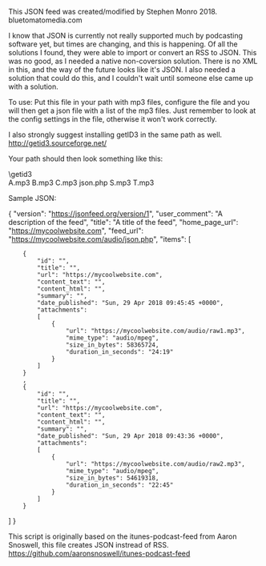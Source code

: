 This JSON feed was created/modified by Stephen Monro 2018.
bluetomatomedia.com

I know that JSON is currently not really supported much by podcasting software yet, but times are changing, and this is happening.
Of all the solutions I found, they were able to import or convert an RSS to JSON. This was no good, as I needed a native non-coversion solution.
There is no XML in this, and the way of the future looks like it's JSON.
I also needed a solution that could do this, and I couldn't wait until someone else came up with a solution.

To use:
Put this file in your path with mp3 files, configure the file and you will then get a json file with a list of the mp3 files.
Just remember to look at the config settings in the file, otherwise it won't work correctly.

I also strongly suggest installing getID3 in the same path as well.
http://getid3.sourceforge.net/

Your path should then look something like this:

  \getid3\
  A.mp3
  B.mp3
  C.mp3
  json.php
  S.mp3
  T.mp3
  

Sample JSON:

{
    "version": "https://jsonfeed.org/version/1",
    "user_comment": "A description of the feed",
    "title": "A title of the feed",
    "home_page_url": "https://mycoolwebsite.com",
    "feed_url": "https://mycoolwebsite.com/audio/json.php",
    "items":
    [
        
		{
			"id": "",
			"title": "",
			"url": "https://mycoolwebsite.com",
			"content_text": "",
			"content_html": "",
			"summary": "",
			"date_published": "Sun, 29 Apr 2018 09:45:45 +0000",
			"attachments":
			[
				{
				    "url": "https://mycoolwebsite.com/audio/raw1.mp3",
				    "mime_type": "audio/mpeg",
				    "size_in_bytes": 58365724,
				    "duration_in_seconds": "24:19"
				}
			]
		}
		,
		{
			"id": "",
			"title": "",
			"url": "https://mycoolwebsite.com",
			"content_text": "",
			"content_html": "",
			"summary": "",
			"date_published": "Sun, 29 Apr 2018 09:43:36 +0000",
			"attachments":
			[
				{
				    "url": "https://mycoolwebsite.com/audio/raw2.mp3",
				    "mime_type": "audio/mpeg",
				    "size_in_bytes": 54619318,
				    "duration_in_seconds": "22:45"
				}
			]
		}
  ]
}

This script is originally based on the itunes-podcast-feed from Aaron Snoswell, this file creates JSON instread of RSS.
https://github.com/aaronsnoswell/itunes-podcast-feed


